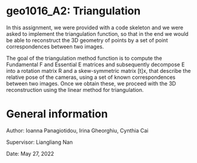 # geo1016_A2: Triangulation

In this assignment, we were provided with a code skeleton and we were asked to implement the triangulation function, so that in the end we would be able to reconstruct the 3D geometry of points by a set of point correspondences between two images. 

The goal of the triangulation method function is to compute the Fundamental F and Essential E matrices and subsequently decompose E into a rotation matrix R and a skew-symmetric matrix [t]x, that describe the relative pose of the cameras, using a set of known correspondences between two images. Once we obtain these, we proceed with the 3D reconstruction using the linear method for triangulation. 


# General information
Author: Ioanna Panagiotidou, Irina Gheorghiu, Cynthia Cai

Supervisor: Liangliang Nan

Date: May 27, 2022
